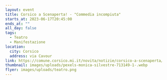 ```yaml
---
layout: event
title: Corsico a Scenaperta! - "Commedia incompiuta"
starts_at: 2023-06-17T20:45:00
ends_at: ""
all_day: false
tags:
  - Teatro
  - Manifestazione
location:
  city: Corsico
  address: via Cavour
link: https://comune.corsico.mi.it/novita/notizie/corsico-a-scenaperta/
thumbnail: images/uploads/pexels-monica-silvestre-713149-1-.webp
flyer: images/uploads/teatro.png
---
```


